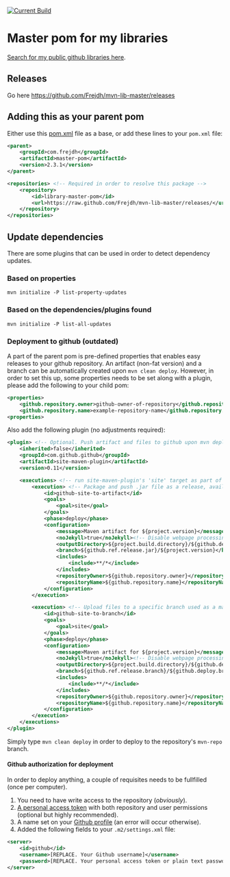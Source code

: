 [![Current Build](https://github.com/Frejdh/mvn-lib-master/actions/workflows/current-build.yml/badge.svg?branch=master)](https://github.com/Frejdh/mvn-lib-master/actions/workflows/current-build.yml)

# Master pom for my libraries
[Search for my public github libraries here](https://github.com/search?q=Frejdh%2Fmvn-lib-).

## Releases
Go here https://github.com/Frejdh/mvn-lib-master/releases

## Adding this as your parent pom
Either use this [pom.xml](https://github.com/Frejdh/mvn-lib-master/blob/master/inherited-pom-example.xml) file as a base, 
or add these lines to your `pom.xml` file:
```xml
<parent>
    <groupId>com.frejdh</groupId>
    <artifactId>master-pom</artifactId>
    <version>2.3.1</version>
</parent>

<repositories> <!-- Required in order to resolve this package -->
    <repository>
        <id>library-master-pom</id>
        <url>https://raw.github.com/Frejdh/mvn-lib-master/releases/</url>
    </repository>
</repositories>
```

## Update dependencies
There are some plugins that can be used in order to detect dependency updates.

### Based on properties
`mvn initialize -P list-property-updates`

### Based on the dependencies/plugins found
`mvn initialize -P list-all-updates`


### Deployment to github (outdated)
A part of the parent pom is pre-defined properties that enables easy releases to your github repository. 
An artifact (non-fat version) and a branch can be automatically created upon `mvn clean deploy`. However, in order to set this up, some 
properties needs to be set along with a plugin, please add the following to your child pom:
```xml
<properties> 
    <github.repository.owner>github-owner-of-repository</github.repository.owner>
    <github.repository.name>example-repository-name</github.repository.name>
<properties>
```
Also add the following plugin (no adjustments required):
```xml
<plugin> <!-- Optional. Push artifact and files to github upon mvn deploy -->
    <inherited>false</inherited>
    <groupId>com.github.github</groupId>
    <artifactId>site-maven-plugin</artifactId>
    <version>0.11</version>

    <executions> <!-- run site-maven-plugin's 'site' target as part of the build's normal 'deploy' phase -->
        <execution> <!-- Package and push .jar file as a release, available for direct download on github -->
            <id>github-site-to-artifact</id>
            <goals>
                <goal>site</goal>
            </goals>
            <phase>deploy</phase>
            <configuration>
                <message>Maven artifact for ${project.version}</message> <!-- Git commit message -->
                <noJekyll>true</noJekyll><!-- Disable webpage processing -->
                <outputDirectory>${project.build.directory}/${github.deploy.branch}</outputDirectory> <!-- Matches distribution management repository url above -->
                <branch>${github.ref.release.jar}/${project.version}</branch> <!-- Remote branch name (maven repository) -->
                <includes>
                    <include>**/*</include>
                </includes>
                <repositoryOwner>${github.repository.owner}</repositoryOwner> <!-- Organization or username  -->
                <repositoryName>${github.repository.name}</repositoryName> <!-- Github repo name -->
            </configuration>
        </execution>

        <execution> <!-- Upload files to a specific branch used as a maven repository -->
            <id>github-site-to-branch</id>
            <goals>
                <goal>site</goal>
            </goals>
            <phase>deploy</phase>
            <configuration>
                <message>Maven artifact for ${project.version}</message> <!-- Git commit message -->
                <noJekyll>true</noJekyll><!-- Disable webpage processing -->
                <outputDirectory>${project.build.directory}/${github.deploy.branch}</outputDirectory> <!-- Matches distribution management repository url above -->
                <branch>${github.ref.release.branch}/${github.deploy.branch}</branch> <!-- Remote branch name (maven repository) -->
                <includes>
                    <include>**/*</include>
                </includes>
                <repositoryOwner>${github.repository.owner}</repositoryOwner> <!-- Organization or username  -->
                <repositoryName>${github.repository.name}</repositoryName> <!-- Github repo name -->
            </configuration>
        </execution>
    </executions>
</plugin>
```
Simply type `mvn clean deploy` in order to deploy to the repository's `mvn-repo` branch. <br>

#### Github authorization for deployment
In order to deploy anything, a couple of requisites needs to be fullfilled (once per computer).
1. You need to have write access to the repository (<i>obviously</i>).
2. [A personal access token](https://github.com/settings/tokens) with both repository and user permissions (optional but highly recommended).
3. A name set on your [Github profile](https://github.com/settings/profile) (an error will occur otherwise).
4. Added the following fields to your `.m2/settings.xml` file:
```xml
<server>
    <id>github</id>
    <username>[REPLACE. Your Github username]</username>
    <password>[REPLACE. Your personal access token or plain text password]</password>
</server>
```
